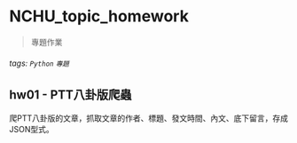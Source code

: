# NCHU_topic_homework

> 專題作業

###### tags: `Python` `專題`

## hw01 - PTT八卦版爬蟲
爬PTT八卦版的文章，抓取文章的作者、標題、發文時間、內文、底下留言，存成JSON型式。